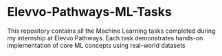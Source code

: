 # Elevvo-Pathways-ML-Tasks
This repository contains all the Machine Learning tasks completed during my internship at Elevvo Pathways. Each task demonstrates hands-on implementation of core ML concepts using real-world datasets
